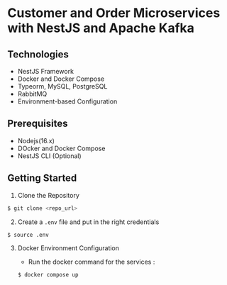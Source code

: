 # Customer and Order Microservices with NestJS and Apache Kafka

## Technologies

- NestJS Framework
- Docker and Docker Compose
- Typeorm, MySQL, PostgreSQL
- RabbitMQ
- Environment-based Configuration

## Prerequisites

- Nodejs(16.x)
- DOcker and Docker Compose
- NestJS CLI (Optional)

## Getting Started

1. Clone the Repository

```bash
$ git clone <repo_url>
```

2. Create a `.env` file and put in the right credentials

```bash
$ source .env
```

3. Docker Environment Configuration

   - Run the docker command for the services :

   ```bash
   $ docker compose up
   ```
